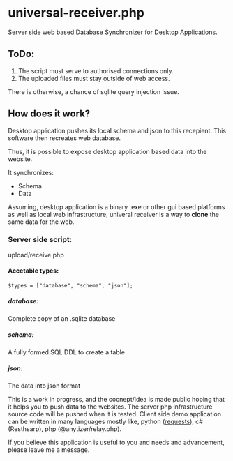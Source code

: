 # universal-receiver.php
Server side web based Database Synchronizer for Desktop Applications.

## ToDo:
1. The script must serve to authorised connections only.
2. The uploaded files must stay outside of web access.

There is otherwise, a chance of sqlite query injection issue.

## How does it work?
Desktop application pushes its local schema and json to this recepient.
This software then recreates web database.

Thus, it is possible to expose desktop application based data into the website.

It synchronizes:
* Schema
* Data

Assuming, desktop application is a binary .exe or other gui based platforms as well as local web infrastructure, univeral receiver is a way to __clone__ the same data for the web.

### Server side script:
upload/receive.php

#### Accetable types:

    $types = ["database", "schema", "json"];

##### database:
Complete copy of an .sqlite database

##### schema:
A fully formed SQL DDL to create a table

##### json:
The data into json format

This is a work in progress, and the cocnept/idea is made public hoping that it helps you to push data to the websites.
The server php infrastructure source code will be pushed when it is tested.
Client side demo application can be written in many languages mostly like, python ([requests](https://docs.python-requests.org/en/latest/)), c# (Resthsarp), php (@anytizer/relay.php).

If you believe this application is useful to you and needs and advancement, please leave me a message.
